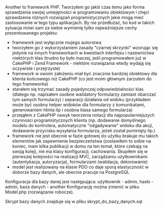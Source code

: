 Another to framework PHP.
Tworzyłem go jakiś czas temu jako forma sprawdzenia swojej umiejętności w programowaniu obiektowym i chęci sprawdzenia różnych rozwiązań programistycznych jakie mogą mieć zastosowanie w tego typu aplikacjach. By nie przedłużać, bo kod w takich sytuacja mówi sam za siebie wymienię tylko najważniejsze cechy prezentowanego projektu:
- framework jest wyłącznie mojego autorstwa
- tworzyłem go z wykorzystaniem zasady "czarnej skrzynki" wzorując się jedynie na innych frameworkach w kwestiach interfejsu i nazewnictwa niektórych klas (trudno by było inaczej, jeśli programowałem już w CakePHP i Zend Framework - niektóre rozwiązania wtedy wydają się oczywiste i przejrzyste)
- framework w swoim założeniu miał być znacznie bardziej obiektowy dla klienta końcowego niż CakePHP (co jest moim głównym zarzutem do tego frameworka)
- starałem się trzymać zasady pojedynczej odpowiedzialności klas (dlatego np. napisałem osobne walidatory formularzy zamiast obarczać tym samych formularzy) i separacji działania od widoku (przykładem może być osobny helper widoków dla formularzy z komunikatami, generowaniem htmla itp i osobna klasa samego formularza)
- przejąłem z CakePHP nawyk tworzenia notacji dla najpopularniejszych czynności programistycznych klienta (np. dodawanie domyślnego modelu do kontrolera, automatyczne "odgadywanie" widoku dla akcji, dodawanie przycisku wysyłania formularza, jeżeli został pominięty itp.)
- framework nie jest obecnie w fazie gotowej do użytku brakuje mu takich elementów jak zapewnienie bezpieczeństwa (zostawiłem to sobie na koniec, mam kilka publikacji w domu na ten temat, które czekają na swoją kolej), nie ma klasy konfiguracji, cachowania. Skupiłem się w pierwszej kolejności na realizacji MVC, zarządzaniu użytkownikami (autentykacja, autoryzacja), formularzami (walidacja, dekorowanie)
- model jest realizowany na klasie PDO co daje sporą elastyczność w doborze bazy danych, ale obecnie pracuje na PostgreSQL

Konfiguracja dla bazy danej jest następująca: użytkownik - admin, hasło - admin, baza danych - another
Konfigurację można zmienić w pliku Model.php (rozwiązanie robocze).

Skrypt bazy danych znajduje się w pliku skrypt_do_bazy_danych.sql

